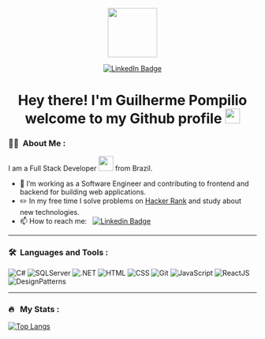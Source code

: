 <p align="center"><img src="https://media.giphy.com/media/hqU2KkjW5bE2v2Z7Q2/giphy.gif" width="100"/></p>
<p align="center">
<a href="https://www.linkedin.com/in/guilherme-henrique-pompilio-64567b144/"><img src="https://img.shields.io/badge/LinkedIn-blue?style=for-the-badge&logo=linkedin&logoColor=white" alt="LinkedIn Badge"></a>
</p>

<h1 align="center">Hey there! I'm Guilherme Pompilio welcome to my Github profile <img src="https://media.giphy.com/media/hvRJCLFzcasrR4ia7z/giphy.gif" width="30px"></h1>

### :woman_technologist: &nbsp;About Me :

I am a Full Stack Developer <img src="https://media.giphy.com/media/WUlplcMpOCEmTGBtBW/giphy.gif" width="30"> from Brazil.

- 🔭 I’m working as a Software Engineer and contributing to frontend and backend for building web applications.
- :pencil2: In my free time I solve problems on [Hacker Rank](https://www.hackerrank.com/guilherme_pomp/) and study about new technologies.
- 📫 How to reach me: &nbsp; [![Linkedin Badge](https://img.shields.io/badge/-Guilherme-blue?style=flat&logo=Linkedin&logoColor=white)](https://www.linkedin.com/in/guilherme-henrique-pompilio-64567b144)

---

### 🛠 &nbsp;Languages and Tools :

![C#](https://img.shields.io/badge/C%23-Expert-green)
![SQLServer](https://img.shields.io/badge/SQLServer-Expert-green)
![.NET](https://img.shields.io/badge/.NET-Expert-green)
![HTML](https://img.shields.io/badge/HTML-Expert-green)
![CSS](https://img.shields.io/badge/CSS-Expert-green)
![Git](https://img.shields.io/badge/Git-Expert-green)
![JavaScript](https://img.shields.io/badge/JavaScript-Intermediate-blue)
![ReactJS](https://img.shields.io/badge/ReactJS-Intermediate-blue)
![DesignPatterns](https://img.shields.io/badge/DesignPatterns-Intermediate-blue)

---

### 🔥 &nbsp; My Stats :
[![Top Langs](https://github-readme-stats.vercel.app/api/top-langs/?username=Guihenr1&layout=compact&theme=vision-friendly-dark)](https://github.com/anuraghazra/github-readme-stats)
